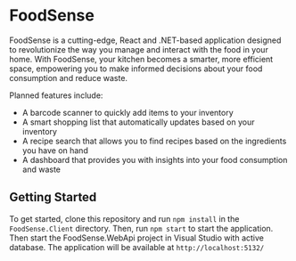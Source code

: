 # FoodSense

FoodSense is a cutting-edge, React and .NET-based application designed to revolutionize the way you manage and interact with the food in your home. With FoodSense, your kitchen becomes a smarter, more efficient space, empowering you to make informed decisions about your food consumption and reduce waste.

Planned features include:

* A barcode scanner to quickly add items to your inventory
* A smart shopping list that automatically updates based on your inventory
* A recipe search that allows you to find recipes based on the ingredients you have on hand
* A dashboard that provides you with insights into your food consumption and waste

## Getting Started

To get started, clone this repository and run `npm install` in the `FoodSense.Client` directory. Then, run `npm start` to start the application. Then start the FoodSense.WebApi project in Visual Studio with active database. The application will be available at `http://localhost:5132/`
